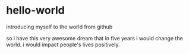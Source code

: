 # hello-world
introducing myself to the world from github

so i have this very awesome dream that in five years i
would change the world. i would impact people's lives
positively.
